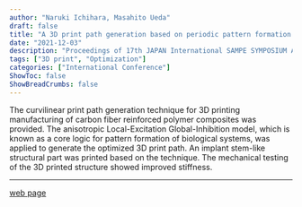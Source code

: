 ```yaml
---
author: "Naruki Ichihara, Masahito Ueda"
draft: false
title: "A 3D print path generation based on periodic pattern formation system"
date: "2021-12-03"
description: "Proceedings of 17th JAPAN International SAMPE SYMPOSIUM AND EXHIBITION"
tags: ["3D print", "Optimization"]
categories: ["International Conference"]
ShowToc: false
ShowBreadCrumbs: false
---
```

The curvilinear print path generation technique for 3D printing manufacturing of carbon fiber reinforced polymer composites was provided. The anisotropic Local-Excitation Global-Inhibition model, which is known as a core logic for pattern formation of biological systems, was applied to generate the optimized 3D print path. An implant stem-like structural part was printed based on the technique. The mechanical testing of the 3D printed structure showed improved stiffness.

* * *
[web page](http://www.sampejapan.gr.jp/jisse/jisse17/)


